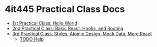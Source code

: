 # 4it445 Practical Class Docs

- [1st Practical Class: Hello World](./01-hello-world.md)
- [2nd Practical Class: Basic React, Hooks, and Routing](./02-basic-react-hooks-routing.md)
- [3rd Practical Class: Styles, Atomic Design, Mock Data, More React](./03-styles-atomic-design-mocks-more-react.md)
  - [TODO Help](./03-todo-howto.md)
